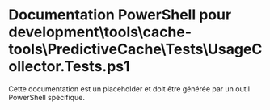 # Documentation PowerShell pour development\tools\cache-tools\PredictiveCache\Tests\UsageCollector.Tests.ps1

Cette documentation est un placeholder et doit être générée par un outil PowerShell spécifique.
